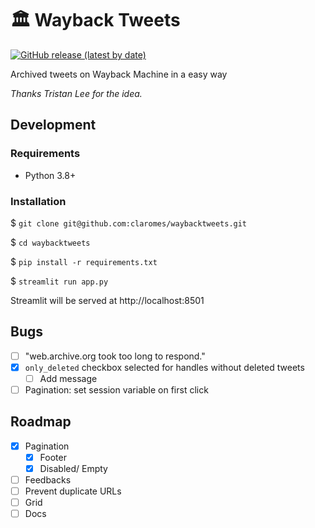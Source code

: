 # 🏛️ Wayback Tweets

[![GitHub release (latest by date)](https://img.shields.io/github/v/release/claromes/waybacktweets)](https://github.com/claromes/waybacktweets/releases)

Archived tweets on Wayback Machine in a easy way

*Thanks Tristan Lee for the idea.*

## Development

### Requirements

- Python 3.8+

### Installation

$ `git clone git@github.com:claromes/waybacktweets.git`

$ `cd waybacktweets`

$ `pip install -r requirements.txt`

$ `streamlit run app.py`

Streamlit will be served at http://localhost:8501

## Bugs

- [ ] "web.archive.org took too long to respond."
- [x] `only_deleted` checkbox selected for handles without deleted tweets
    - [ ] Add message
- [ ] Pagination: set session variable on first click

## Roadmap

- [x] Pagination
    - [x] Footer
    - [x] Disabled/ Empty
- [ ] Feedbacks
- [ ] Prevent duplicate URLs
- [ ] Grid
- [ ] Docs